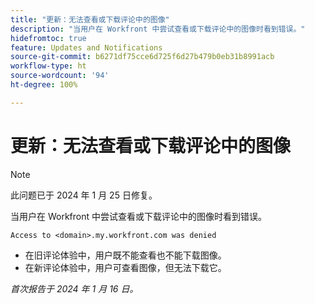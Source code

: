 ```yaml
---
title: "更新：无法查看或下载评论中的图像"
description: "当用户在 Workfront 中尝试查看或下载评论中的图像时看到错误。"
hidefromtoc: true
feature: Updates and Notifications
source-git-commit: b6271df75cce6d725f6d27b479b0eb31b8991acb
workflow-type: ht
source-wordcount: '94'
ht-degree: 100%

---
```



# 更新：无法查看或下载评论中的图像

>[!NOTE]
>
>此问题已于 2024 年 1 月 25 日修复。

当用户在 Workfront 中尝试查看或下载评论中的图像时看到错误。

`Access to <domain>.my.workfront.com was denied`

* 在旧评论体验中，用户既不能查看也不能下载图像。
* 在新评论体验中，用户可查看图像，但无法下载它。

_首次报告于 2024 年 1 月 16 日。_
